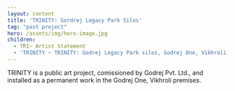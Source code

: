 ```yaml
---
layout: content
title: 'TRINITY: Gordrej Legacy Park Silos'
tag: "past project"
hero: /assets/img/hero-image.jpg
children:
  - TRI~ Artist Statement
  - 'TRINITY ~ TRINITY: Godrej Legacy Park silos, Godrej One, Vikhroli, 2015'
---
```

TRINITY is a public art project, comissioned by Godrej Pvt. Ltd., and installed as a permanent work in the Godrej One, Vikhroli premises.
